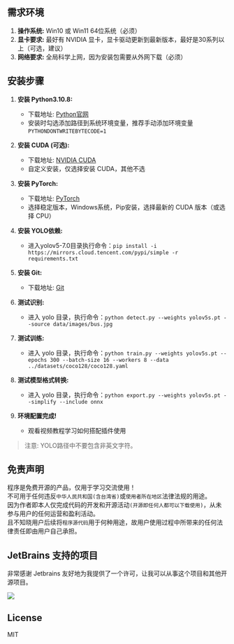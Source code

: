 ## 需求环境
1. **操作系统:** Win10 或 Win11 64位系统（必须）
2. **显卡要求:** 最好有 NVIDIA 显卡，显卡驱动更新到最新版本，最好是30系列以上（可选，建议）
3. **网络要求:** 全局科学上网，因为安装包需要从外网下载（必须）

## 安装步骤
1. **安装 Python3.10.8:**
    - 下载地址: [Python官网](https://www.python.org/downloads/)
    - 安装时勾选添加路径到系统环境变量，推荐手动添加环境变量 `PYTHONDONTWRITEBYTECODE=1`

2. **安装 CUDA (可选):**
    - 下载地址: [NVIDIA CUDA](https://developer.nvidia.com/cuda-downloads)
    - 自定义安装，仅选择安装 CUDA，其他不选

3. **安装 PyTorch:**
    - 下载地址: [PyTorch](https://pytorch.org/get-started/locally)
    - 选择稳定版本，Windows系统，Pip安装，选择最新的 CUDA 版本（或选择 CPU）

4. **安装 YOLO依赖:**
    - 进入yolov5-7.0目录执行命令：`pip install -i https://mirrors.cloud.tencent.com/pypi/simple -r requirements.txt`

5. **安装 Git:**
    - 下载地址: [Git](https://git-scm.com/download/win)

6. **测试识别:**
    - 进入 yolo 目录，执行命令：`python detect.py --weights yolov5s.pt --source data/images/bus.jpg`

7. **测试训练:**
    - 进入 yolo 目录，执行命令：`python train.py --weights yolov5s.pt --epochs 300 --batch-size 16 --workers 8 --data ../datasets/coco128/coco128.yaml`

8. **测试模型格式转换:**
    - 进入 yolo 目录，执行命令：`python export.py --weights yolov5s.pt --simplify --include onnx`

9. **环境配置完成!**
    - 观看视频教程学习如何搭配插件使用

> 注意: YOLO路径中不要包含非英文字符。

## 免责声明

程序是免费开源的产品，仅用于学习交流使用！       
不可用于任何违反`中华人民共和国(含台湾省)`或`使用者所在地区`法律法规的用途。      
因为作者即本人仅完成代码的开发和开源活动`(开源即任何人都可以下载使用)`，从未参与用户的任何运营和盈利活动。    
且不知晓用户后续将`程序源代码`用于何种用途，故用户使用过程中所带来的任何法律责任即由用户自己承担。

## JetBrains 支持的项目

非常感谢 Jetbrains 友好地为我提供了一个许可，让我可以从事这个项目和其他开源项目。

[![](https://resources.jetbrains.com/storage/products/company/brand/logos/jb_beam.svg)](https://www.jetbrains.com/?from=https://github.com/qiuapeng921)

## License

MIT
